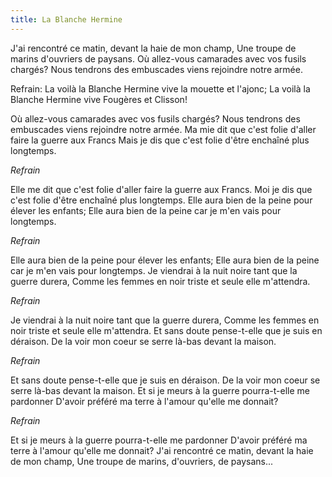 ```yaml
---
title: La Blanche Hermine
---
```

J'ai rencontré ce matin, devant la haie de mon champ,
Une troupe de marins d'ouvriers de paysans.
Où allez-vous camarades avec vos fusils chargés?
Nous tendrons des embuscades viens rejoindre notre armée.

Refrain:
La voilà la Blanche Hermine vive la mouette et l'ajonc;
La voilà la Blanche Hermine vive Fougères et Clisson!

Où allez-vous camarades avec vos fusils chargés?
Nous tendrons des embuscades viens rejoindre notre armée.
Ma mie dit que c'est folie d'aller faire la guerre aux Francs
Mais je dis que c'est folie d'être enchaîné plus longtemps.

*Refrain*

Elle me dit que c'est folie d'aller faire la guerre aux Francs.
Moi je dis que c'est folie d'être enchaîné plus longtemps.
Elle aura bien de la peine pour élever les enfants;
Elle aura bien de la peine car je m'en vais pour longtemps.

*Refrain*

Elle aura bien de la peine pour élever les enfants;
Elle aura bien de la peine car je m'en vais pour longtemps.
Je viendrai à la nuit noire tant que la guerre durera,
Comme les femmes en noir triste et seule elle m'attendra.

*Refrain*

Je viendrai à la nuit noire tant que la guerre durera,
Comme les femmes en noir triste et seule elle m'attendra.
Et sans doute pense-t-elle que je suis en déraison.
De la voir mon coeur se serre là-bas devant la maison.

*Refrain*

Et sans doute pense-t-elle que je suis en déraison.
De la voir mon coeur se serre là-bas devant la maison.
Et si je meurs à la guerre pourra-t-elle me pardonner
D'avoir préféré ma terre à l'amour qu'elle me donnait?

*Refrain*

Et si je meurs à la guerre pourra-t-elle me pardonner
D'avoir préféré ma terre à l'amour qu'elle me donnait?
J'ai rencontré ce matin, devant la haie de mon champ,
Une troupe de marins, d'ouvriers, de paysans...